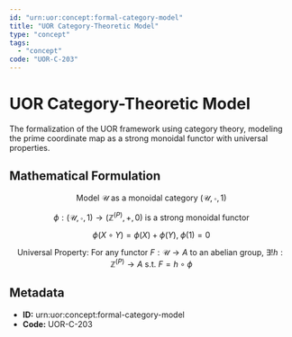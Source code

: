 ```yaml
---
id: "urn:uor:concept:formal-category-model"
title: "UOR Category-Theoretic Model"
type: "concept"
tags:
  - "concept"
code: "UOR-C-203"
---
```


# UOR Category-Theoretic Model

The formalization of the UOR framework using category theory, modeling the prime coordinate map as a strong monoidal functor with universal properties.

## Mathematical Formulation

$$
\text{Model } \mathcal{U} \text{ as a monoidal category } (\mathcal{U}, \circ, 1)
$$

$$
\phi: (\mathcal{U}, \circ, 1) \to (\mathbb{Z}^{(P)}, +, 0) \text{ is a strong monoidal functor}
$$

$$
\phi(X \circ Y) = \phi(X) + \phi(Y), \; \phi(1) = 0
$$

$$
\text{Universal Property: For any functor } F: \mathcal{U} \to A \text{ to an abelian group, } \exists! h: \mathbb{Z}^{(P)} \to A \text{ s.t. } F = h \circ \phi
$$

## Metadata

- **ID:** urn:uor:concept:formal-category-model
- **Code:** UOR-C-203
